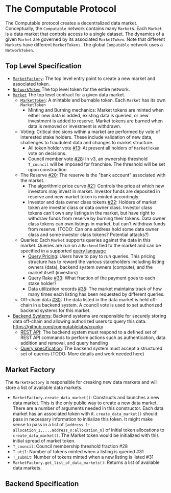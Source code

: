 # The Computable Protocol

The Computable protocol creates a decentralized data market. Conceptually, the
`Computable` network contains many `Market`s. Each `Market` is a data market
that controls access to a single dataset. The dynamics of a given `Market` are
governed by its associated `MarketToken`. Note that different `Market`s have
different `MarketTokens`. The global `Computable` network uses a
`NetworkToken`.

## Top Level Specification

- [`MarketFactory`](#market-factory): The top level entry point to create a new market and associated token.
- [`NetworkToken`](NetworkToken.md) The top level token for the entire network.
- [`Market`](Market.md) The top level contract for a given data market.
  - [`MarketToken`](MarketToken.md): A mintable and burnable token. Each `Market` has its own `MarketToken`
    - Minting and Burning mechanics: Market tokens are minted when either new data is added, existing data is queried, or new investment is added to reserve. Market tokens are burned when data is removed or investment is withdrawn.
  - Voting: Critical decisions within a market are performed by vote of interested stake holders. These include validation of new data, challenges to fraudulent data and changes to market structure.
    - All token holder vote [#13](https://github.com/computablelabs/goest/issues/13): At present all holders of `MarketToken` vote on decisions.
    - Council member vote [#28](https://github.com/computablelabs/goest/issues/28): In v3, an ownership threshold `T_council` will be imposed for franchise. The threshold will be set upon construction.
  - The Reserve [#20](https://github.com/computablelabs/goest/issues/20): The reserve is the "bank account" associated with the market. 
    - The algorithmic price curve [#21](https://github.com/computablelabs/goest/issues/21): Controls the price at which new investors may invest in market. Investor funds are deposited in reserve and new market token is minted accordingly.
    - Investor and data owner class tokens [#22](https://github.com/computablelabs/goest/issues/22): Holders of market token are investor class or data owner class. Investor class tokens can't own any listings in the market, but have right to withdraw funds from reserve by burning their tokens. Data owner class tokens can own listings in market, but can't withdraw funds from reserve. (TODO: Can one address hold some data owner class and some investor class tokens? Potential attacks?)
  - Queries: Each `Market` supports queries against the data in this market. Queries are run on a `Backend` tied to the market and can be specified in a supported [query language](QueryLanguage.md)
    - [Query Pricing](QueryPricing.md): Users have to pay to run queries. This pricing structure has to reward the various stakeholders including listing owners (data), backend system owners (compute), and the market itself (investors)
    - Query Rake [#33](https://github.com/computablelabs/goest/issues/33): What fraction of the payment goes to each stake holder?
    - Data utilization records [#35](https://github.com/computablelabs/goest/issues/35): The market maintains track of how many times each listing has been requested by different queries.
  - Off-chain data [#30](https://github.com/computablelabs/goest/issues/30): The data listed in the data market is held off-chain in a backend system. A council vote is used to set authorized backend systems for this market.
- [Backend Systems](Backend.md): Backend systems are responsible for securely storing data off-chain and allowing authorized users to query this data. https://github.com/computablelabs/crunky
  - [REST API](https://github.com/computablelabs/crunky/issues/1): The backend system must respond to a defined set of REST API commands to perform actions such as authentication, data addition and removal, and query handling 
  - [Query specification](https://github.com/computablelabs/crunky/issues/2): The backend system must accept a structured set of queries (TODO: More details and work needed here)

## Market Factory
The `MarketFactory` is responsible for creaking new data markets and will store a list of available data markets.

- `MarketFactory.create_data_market()`: Constructs and launches a new data market. This is the only public way to create a new data market. There are a number of arguments needed in this constructor.
Each data market has an associated token with it. `create_data_market()` should pass in necessary information to initialize this token. It might make sense to pass in a list of `[address_1: allocation_1,...,address_n:allocation_n]` of initial token allocations to `create_data_market()`. The Market token would be initialized with this initial spread of market token.
- `T_council`: Council membership threshold fraction #28
- `T_util`: Number of tokens minted when a listing is queried #31
- `T_submit`: Number of tokens minted when a new listing is listed #31
- `MarketFactory.get_list_of_data_markets()`: Returns a list of available data markets.

## Backend Specification
